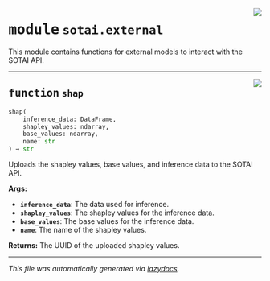 <!-- markdownlint-disable -->

<a href="https://github.com/SOTAI-Labs/sotai/tree/main/sotai/external.py#L0"><img align="right" style="float:right;" src="https://img.shields.io/badge/-source-cccccc?style=flat-square"></a>

# <kbd>module</kbd> `sotai.external`
This module contains functions for external models to interact with the SOTAI API. 


---

<a href="https://github.com/SOTAI-Labs/sotai/tree/main/sotai/external.py#L10"><img align="right" style="float:right;" src="https://img.shields.io/badge/-source-cccccc?style=flat-square"></a>

## <kbd>function</kbd> `shap`

```python
shap(
    inference_data: DataFrame,
    shapley_values: ndarray,
    base_values: ndarray,
    name: str
) → str
```

Uploads the shapley values, base values, and inference data to the SOTAI API. 



**Args:**
 
 - <b>`inference_data`</b>:  The data used for inference. 
 - <b>`shapley_values`</b>:  The shapley values for the inference data. 
 - <b>`base_values`</b>:  The base values for the inference data. 
 - <b>`name`</b>:  The name of the shapley values. 



**Returns:**
 The UUID of the uploaded shapley values. 




---

_This file was automatically generated via [lazydocs](https://github.com/ml-tooling/lazydocs)._
